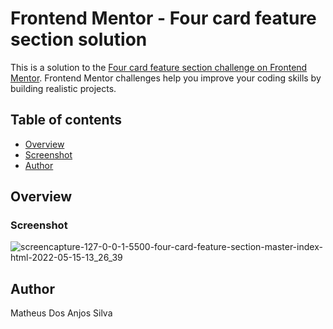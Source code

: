 # Frontend Mentor - Four card feature section solution

This is a solution to the [Four card feature section challenge on Frontend Mentor](https://www.frontendmentor.io/challenges/four-card-feature-section-weK1eFYK). Frontend Mentor challenges help you improve your coding skills by building realistic projects. 

## Table of contents

- [Overview](#overview)
- [Screenshot](#screenshot)
- [Author](#author)



## Overview



### Screenshot

![screencapture-127-0-0-1-5500-four-card-feature-section-master-index-html-2022-05-15-13_26_39](https://user-images.githubusercontent.com/103960040/168484432-4d522add-75a4-4891-bd37-c5ba1e4e2ce9.png)

## Author

Matheus Dos Anjos Silva
